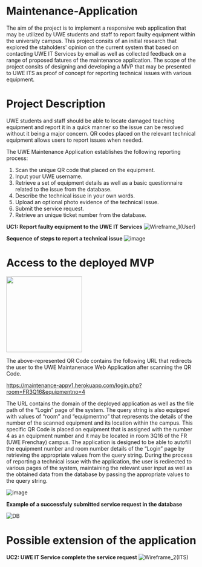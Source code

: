 # Maintenance-Application

The aim of the project is to implement a responsive web application that may be utilized by UWE students and staff to report faulty equipment within the university campus. This project consits of an initial research that explored the staholders' opinion on the current system that based on contacting UWE IT Services by email as well as collected feedback on a range of proposed fatures of the maintenance application. The scope of the project consits of designing and developing a MVP that may be presented to UWE ITS as proof of concept for reporting technical issues with various equipment.

# Project Description

UWE students and staff should be able to locate damaged teaching equipment and report it in a quick manner so the issue can be resolved without it being a major concern. QR codes placed on the relevant technical equipment allows users to report issues when needed.

The UWE Maintenance Application establishes the following reporting process:

1. Scan the unique QR code that placed on the equipment.
2. Input your UWE username.
3. Retrieve a set of equipment details as well as a basic questionnaire related to the issue from the database.
4. Describe the technical issue in your own words.
5. Upload an optional photo evidence of the technical issue.
6. Submit the service request.
7. Retrieve an unique ticket number from the database.  


**UC1: Report faulty equipment to the UWE IT Services** 
![Wireframe_1(User)](https://user-images.githubusercontent.com/79979904/180199178-2ed540fe-ec46-483e-ae37-6a7db17bffa6.png)  
  
  
**Sequence of steps to report a technical issue**
![image](https://user-images.githubusercontent.com/79979904/180201836-8b133397-4820-49df-b896-626180cdc329.png)  
  
# Access to the deployed MVP

<img src="https://user-images.githubusercontent.com/79979904/180199771-f7100d7b-a13f-4c86-a851-07e6424b096f.png" width="200">

The above-represented QR Code contains the following URL that redirects the user to the UWE Maintanenace Web Application after scanning the QR Code. 

https://maintenance-appv1.herokuapp.com/login.php?room=FR3Q16&equipmentno=4

The URL contains the domain of the deployed application as well as the file path of the “Login” page of the system. The query string is also equipped with values of “room” and “equipmentno” that represents the details of the number of the scanned equipment and its location within the campus. 
This specific QR Code is placed on equipment that is assigned with the number 4 as an equipment number and it may be located in room 3Q16 of the FR (UWE Frenchay) campus. The application is designed to be able to autofill the equipment number and room number details of the “Login” page by retrieving the appropriate values from the query string.
During the process of reporting a technical issue with the application, the user is redirected to various pages of the system, maintaining the relevant user input as well as the obtained data from the database by passing the appropriate values to the query string.  

![image](https://user-images.githubusercontent.com/79979904/180219145-9caa0eea-bec7-4c74-9fd9-dbe5d1d69083.png)

**Example of a successfuly submitted service request in the database**

![DB](https://user-images.githubusercontent.com/79979904/180403775-c80867ab-e18c-4347-8c1e-0e6d25dd29d9.PNG)

# Possible extension of the application  
**UC2: UWE IT Service complete the service request**
![Wireframe_2(ITS)](https://user-images.githubusercontent.com/79979904/180199257-a7e0cba0-b3c7-4dd0-a5fa-112cbea8d825.png)




